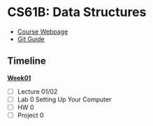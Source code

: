 # CS61B: Data Structures
 - [Course Webpage](https://fa22.datastructur.es/)
 - [Git Guide](https://fa22.datastructur.es/materials/guides/git/)

## Timeline
**[Week01](https://github.com/sscheng25/CS61B/tree/master/week01)**
 - [ ] Lecture 01/02
 - [ ] Lab 0 Setting Up Your Computer 
 - [ ] HW 0
 - [ ] Project 0